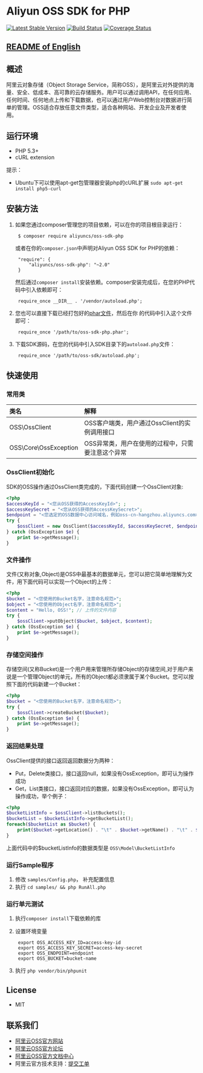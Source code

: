 # Aliyun OSS SDK for PHP

[![Latest Stable Version](https://poser.pugx.org/aliyuncs/oss-sdk-php/v/stable)](https://packagist.org/packages/aliyuncs/oss-sdk-php)
[![Build Status](https://travis-ci.org/aliyun/aliyun-oss-php-sdk.svg?branch=master)](https://travis-ci.org/aliyun/aliyun-oss-php-sdk)
[![Coverage Status](https://coveralls.io/repos/github/aliyun/aliyun-oss-php-sdk/badge.svg?branch=master)](https://coveralls.io/github/aliyun/aliyun-oss-php-sdk?branch=master)

## [README of English](https://github.com/aliyun/aliyun-oss-php-sdk/blob/master/README.md)

## 概述

阿里云对象存储（Object Storage Service，简称OSS），是阿里云对外提供的海量、安全、低成本、高可靠的云存储服务。用户可以通过调用API，在任何应用、任何时间、任何地点上传和下载数据，也可以通过用户Web控制台对数据进行简单的管理。OSS适合存放任意文件类型，适合各种网站、开发企业及开发者使用。


## 运行环境
- PHP 5.3+
- cURL extension

提示：

- Ubuntu下可以使用apt-get包管理器安装php的cURL扩展 `sudo apt-get install php5-curl`

## 安装方法

1. 如果您通过composer管理您的项目依赖，可以在你的项目根目录运行：

        $ composer require aliyuncs/oss-sdk-php

   或者在你的`composer.json`中声明对Aliyun OSS SDK for PHP的依赖：

        "require": {
            "aliyuncs/oss-sdk-php": "~2.0"
        }

   然后通过`composer install`安装依赖。composer安装完成后，在您的PHP代码中引入依赖即可：

        require_once __DIR__ . '/vendor/autoload.php';

2. 您也可以直接下载已经打包好的[phar文件][releases-page]，然后在你
   的代码中引入这个文件即可：

        require_once '/path/to/oss-sdk-php.phar';

3. 下载SDK源码，在您的代码中引入SDK目录下的`autoload.php`文件：

        require_once '/path/to/oss-sdk/autoload.php';

## 快速使用

### 常用类

| 类名 | 解释 |
|:------------------|:------------------------------------|
|OSS\OssClient | OSS客户端类，用户通过OssClient的实例调用接口 |
|OSS\Core\OssException | OSS异常类，用户在使用的过程中，只需要注意这个异常|

### OssClient初始化

SDK的OSS操作通过OssClient类完成的，下面代码创建一个OssClient对象:

```php
<?php
$accessKeyId = "<您从OSS获得的AccessKeyId>"; ;
$accessKeySecret = "<您从OSS获得的AccessKeySecret>";
$endpoint = "<您选定的OSS数据中心访问域名，例如oss-cn-hangzhou.aliyuncs.com>";
try {
    $ossClient = new OssClient($accessKeyId, $accessKeySecret, $endpoint);
} catch (OssException $e) {
    print $e->getMessage();
}
```

### 文件操作

文件(又称对象,Object)是OSS中最基本的数据单元，您可以把它简单地理解为文件，用下面代码可以实现一个Object的上传：

```php
<?php
$bucket = "<您使用的Bucket名字，注意命名规范>";
$object = "<您使用的Object名字，注意命名规范>";
$content = "Hello, OSS!"; // 上传的文件内容
try {
    $ossClient->putObject($bucket, $object, $content);
} catch (OssException $e) {
    print $e->getMessage();
}
```

### 存储空间操作

存储空间(又称Bucket)是一个用户用来管理所存储Object的存储空间,对于用户来说是一个管理Object的单元，所有的Object都必须隶属于某个Bucket。您可以按照下面的代码新建一个Bucket：

```php
<?php
$bucket = "<您使用的Bucket名字，注意命名规范>";
try {
    $ossClient->createBucket($bucket);
} catch (OssException $e) {
    print $e->getMessage();
}
```

### 返回结果处理

OssClient提供的接口返回返回数据分为两种：

* Put，Delete类接口，接口返回null，如果没有OssException，即可认为操作成功
* Get，List类接口，接口返回对应的数据，如果没有OssException，即可认为操作成功，举个例子：

```php
<?php
$bucketListInfo = $ossClient->listBuckets();
$bucketList = $bucketListInfo->getBucketList();
foreach($bucketList as $bucket) {
    print($bucket->getLocation() . "\t" . $bucket->getName() . "\t" . $bucket->getCreatedate() . "\n");
}
```
上面代码中的$bucketListInfo的数据类型是 `OSS\Model\BucketListInfo`


### 运行Sample程序

1. 修改 `samples/Config.php`， 补充配置信息
2. 执行 `cd samples/ && php RunAll.php`

### 运行单元测试

1. 执行`composer install`下载依赖的库
2. 设置环境变量

        export OSS_ACCESS_KEY_ID=access-key-id
        export OSS_ACCESS_KEY_SECRET=access-key-secret
        export OSS_ENDPOINT=endpoint
        export OSS_BUCKET=bucket-name

3. 执行 `php vendor/bin/phpunit`

## License

- MIT

## 联系我们

- [阿里云OSS官方网站](http://oss.aliyun.com)
- [阿里云OSS官方论坛](http://bbs.aliyun.com)
- [阿里云OSS官方文档中心](http://www.aliyun.com/product/oss#Docs)
- 阿里云官方技术支持：[提交工单](https://workorder.console.aliyun.com/#/ticket/createIndex)

[releases-page]: https://github.com/aliyun/aliyun-oss-php-sdk/releases
[phar-composer]: https://github.com/clue/phar-composer
